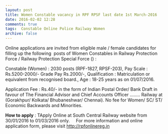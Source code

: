```yaml
---
layout: post
title: Women Constable vacancy in RPF RPSF last date 1st March-2016   
date: 2016-02-02 12:28
comments: true
tags:  Constable Online Police Railway Women 
archive: false
---
```

Online applications are invited from eligible male / female candidates for filling up the following  posts of Women Constables in  Railway Protection Force / Railway Protection Special Force () :


Constable (Women)  : 2030 posts (RPF-1827, RPSF-203), Pay Scale : Rs.5200-2000/- Grade Pay Rs.2000/-, Qualification : Matriculation or equivalent from recognised board., Age : 18-25 years as on 01/07/2016.

Application Fee : Rs.40/- in the form of Indian Postal Order/ Bank Draft in favour of The Financial Advisor and Chief Accounts Officer ........ Railway at  (Gorakhpur/ Kolkata/ Bhubaneshwar/ Chennai). No fee for Women/ SC/ ST/ Economic Backwards and Minorities. 

**How to apply** : TApply Online at South Central Railway website from 30/01/2016 to 01/03/2016 only.  
  
For more information and online application form, please visit <http://rpfonlinereg.in>